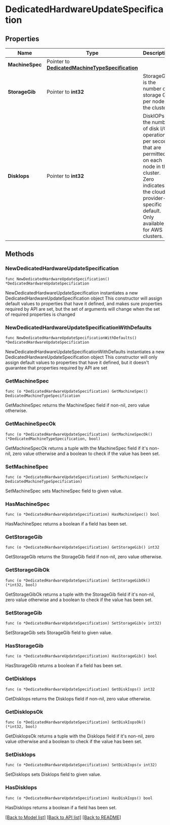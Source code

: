 # DedicatedHardwareUpdateSpecification

## Properties

Name | Type | Description | Notes
------------ | ------------- | ------------- | -------------
**MachineSpec** | Pointer to [**DedicatedMachineTypeSpecification**](DedicatedMachineTypeSpecification.md) |  | [optional] 
**StorageGib** | Pointer to **int32** | StorageGiB is the number of storage GiB per node in the cluster. | [optional] 
**DiskIops** | Pointer to **int32** | DiskIOPs is the number of disk I/O operations per second that are permitted on each node in the cluster. Zero indicates the cloud provider-specific default. Only available for AWS clusters. | [optional] 

## Methods

### NewDedicatedHardwareUpdateSpecification

`func NewDedicatedHardwareUpdateSpecification() *DedicatedHardwareUpdateSpecification`

NewDedicatedHardwareUpdateSpecification instantiates a new DedicatedHardwareUpdateSpecification object
This constructor will assign default values to properties that have it defined,
and makes sure properties required by API are set, but the set of arguments
will change when the set of required properties is changed

### NewDedicatedHardwareUpdateSpecificationWithDefaults

`func NewDedicatedHardwareUpdateSpecificationWithDefaults() *DedicatedHardwareUpdateSpecification`

NewDedicatedHardwareUpdateSpecificationWithDefaults instantiates a new DedicatedHardwareUpdateSpecification object
This constructor will only assign default values to properties that have it defined,
but it doesn't guarantee that properties required by API are set

### GetMachineSpec

`func (o *DedicatedHardwareUpdateSpecification) GetMachineSpec() DedicatedMachineTypeSpecification`

GetMachineSpec returns the MachineSpec field if non-nil, zero value otherwise.

### GetMachineSpecOk

`func (o *DedicatedHardwareUpdateSpecification) GetMachineSpecOk() (*DedicatedMachineTypeSpecification, bool)`

GetMachineSpecOk returns a tuple with the MachineSpec field if it's non-nil, zero value otherwise
and a boolean to check if the value has been set.

### SetMachineSpec

`func (o *DedicatedHardwareUpdateSpecification) SetMachineSpec(v DedicatedMachineTypeSpecification)`

SetMachineSpec sets MachineSpec field to given value.

### HasMachineSpec

`func (o *DedicatedHardwareUpdateSpecification) HasMachineSpec() bool`

HasMachineSpec returns a boolean if a field has been set.

### GetStorageGib

`func (o *DedicatedHardwareUpdateSpecification) GetStorageGib() int32`

GetStorageGib returns the StorageGib field if non-nil, zero value otherwise.

### GetStorageGibOk

`func (o *DedicatedHardwareUpdateSpecification) GetStorageGibOk() (*int32, bool)`

GetStorageGibOk returns a tuple with the StorageGib field if it's non-nil, zero value otherwise
and a boolean to check if the value has been set.

### SetStorageGib

`func (o *DedicatedHardwareUpdateSpecification) SetStorageGib(v int32)`

SetStorageGib sets StorageGib field to given value.

### HasStorageGib

`func (o *DedicatedHardwareUpdateSpecification) HasStorageGib() bool`

HasStorageGib returns a boolean if a field has been set.

### GetDiskIops

`func (o *DedicatedHardwareUpdateSpecification) GetDiskIops() int32`

GetDiskIops returns the DiskIops field if non-nil, zero value otherwise.

### GetDiskIopsOk

`func (o *DedicatedHardwareUpdateSpecification) GetDiskIopsOk() (*int32, bool)`

GetDiskIopsOk returns a tuple with the DiskIops field if it's non-nil, zero value otherwise
and a boolean to check if the value has been set.

### SetDiskIops

`func (o *DedicatedHardwareUpdateSpecification) SetDiskIops(v int32)`

SetDiskIops sets DiskIops field to given value.

### HasDiskIops

`func (o *DedicatedHardwareUpdateSpecification) HasDiskIops() bool`

HasDiskIops returns a boolean if a field has been set.


[[Back to Model list]](../README.md#documentation-for-models) [[Back to API list]](../README.md#documentation-for-api-endpoints) [[Back to README]](../README.md)


